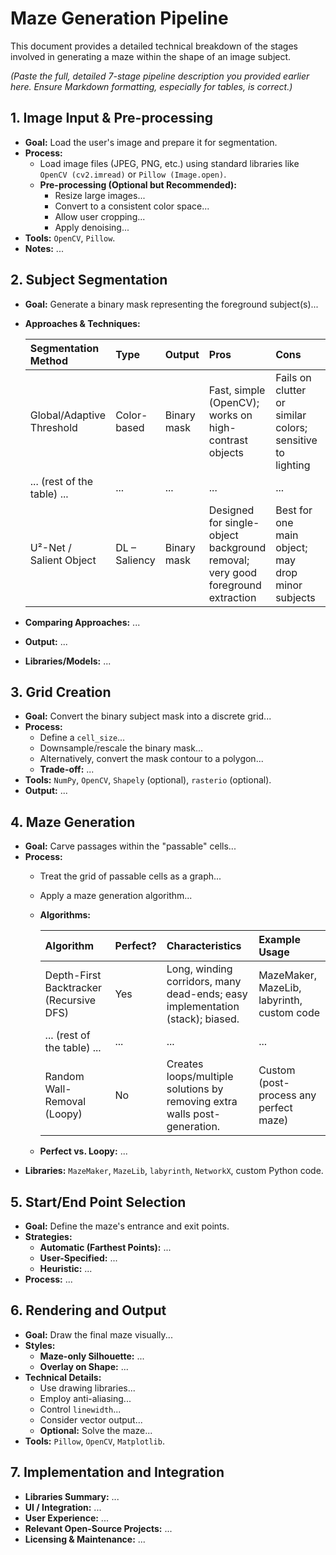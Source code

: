 # Maze Generation Pipeline

This document provides a detailed technical breakdown of the stages involved in generating a maze within the shape of an image subject.

*(Paste the full, detailed 7-stage pipeline description you provided earlier here. Ensure Markdown formatting, especially for tables, is correct.)*

## 1. Image Input & Pre-processing

*   **Goal:** Load the user's image and prepare it for segmentation.
*   **Process:**
    *   Load image files (JPEG, PNG, etc.) using standard libraries like `OpenCV (cv2.imread)` or `Pillow (Image.open)`.
    *   **Pre-processing (Optional but Recommended):**
        *   Resize large images...
        *   Convert to a consistent color space...
        *   Allow user cropping...
        *   Apply denoising...
*   **Tools:** `OpenCV`, `Pillow`.
*   **Notes:** ...

## 2. Subject Segmentation

*   **Goal:** Generate a binary mask representing the foreground subject(s)...
*   **Approaches & Techniques:**

    | Segmentation Method         | Type             | Output             | Pros                                                                            | Cons                                                                                    | Tools/Models                                       |
    | :-------------------------- | :--------------- | :----------------- | :------------------------------------------------------------------------------ | :-------------------------------------------------------------------------------------- | :------------------------------------------------- |
    | Global/Adaptive Threshold | Color-based      | Binary mask        | Fast, simple (OpenCV); works on high-contrast objects                           | Fails on clutter or similar colors; sensitive to lighting                               | OpenCV `threshold`, `inRange`                      |
    | ... (rest of the table) ... | ...              | ...                | ...                                                                             | ...                                                                                     | ...                                                |
    | U²-Net / Salient Object   | DL – Saliency    | Binary mask        | Designed for single-object background removal; very good foreground extraction  | Best for one main object; may drop minor subjects                                       | rembg library (U²-Net), PyTorch U^2-Net            |

*   **Comparing Approaches:** ...
*   **Output:** ...
*   **Libraries/Models:** ...

## 3. Grid Creation

*   **Goal:** Convert the binary subject mask into a discrete grid...
*   **Process:**
    *   Define a `cell_size`...
    *   Downsample/rescale the binary mask...
    *   Alternatively, convert the mask contour to a polygon...
    *   **Trade-off:** ...
*   **Tools:** `NumPy`, `OpenCV`, `Shapely` (optional), `rasterio` (optional).
*   **Output:** ...

## 4. Maze Generation

*   **Goal:** Carve passages within the "passable" cells...
*   **Process:**
    *   Treat the grid of passable cells as a graph...
    *   Apply a maze generation algorithm...
    *   **Algorithms:**

        | Algorithm                             | Perfect?   | Characteristics                                                                      | Example Usage                               |
        | :------------------------------------ | :--------- | :----------------------------------------------------------------------------------- | :------------------------------------------ |
        | Depth-First Backtracker (Recursive DFS) | Yes        | Long, winding corridors, many dead-ends; easy implementation (stack); biased.      | MazeMaker, MazeLib, labyrinth, custom code  |
        | ... (rest of the table) ...           | ...        | ...                                                                                  | ...                                         |
        | Random Wall-Removal (Loopy)           | No         | Creates loops/multiple solutions by removing extra walls post-generation.          | Custom (post-process any perfect maze)      |

    *   **Perfect vs. Loopy:** ...
*   **Libraries:** `MazeMaker`, `MazeLib`, `labyrinth`, `NetworkX`, custom Python code.

## 5. Start/End Point Selection

*   **Goal:** Define the maze's entrance and exit points.
*   **Strategies:**
    *   **Automatic (Farthest Points):** ...
    *   **User-Specified:** ...
    *   **Heuristic:** ...
*   **Process:** ...

## 6. Rendering and Output

*   **Goal:** Draw the final maze visually...
*   **Styles:**
    *   **Maze-only Silhouette:** ...
    *   **Overlay on Shape:** ...
*   **Technical Details:**
    *   Use drawing libraries...
    *   Employ anti-aliasing...
    *   Control `linewidth`...
    *   Consider vector output...
    *   **Optional:** Solve the maze...
*   **Tools:** `Pillow`, `OpenCV`, `Matplotlib`.

## 7. Implementation and Integration

*   **Libraries Summary:** ...
*   **UI / Integration:** ...
*   **User Experience:** ...
*   **Relevant Open-Source Projects:** ...
*   **Licensing & Maintenance:** ...